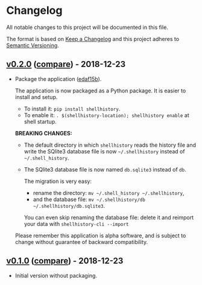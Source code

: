 # Changelog
All notable changes to this project will be documented in this file.

The format is based on [Keep a Changelog](http://keepachangelog.com/en/1.0.0/)
and this project adheres to [Semantic Versioning](http://semver.org/spec/v2.0.0.html).

## [v0.2.0](https://gitlab.com/pawamoy/shell-history/tags/v0.2.0) ([compare](https://gitlab.com/pawamoy/shell-history/compare/v0.1.0...v0.2.0)) - 2018-12-23

- Package the application ([edaf15b](https://gitlab.com/pawamoy/shell-history/commit/edaf15b7424d40ef13442be03ae04828eb80571d)).
  
  The application is now packaged as a Python package. It is easier to install and setup.
  - To install it: `pip install shellhistory`.
  - To enable it: `. $(shellhistory-location); shellhistory enable` at shell startup.
  
  **BREAKING CHANGES:**
  - The default directory in which `shellhistory` reads the history file and write the SQlite3 database file
  is now `~/.shellhistory` instead of `~/.shell_history`.
  - The SQlite3 database file is now named `db.sqlite3` instead of `db`.
  
    The migration is very easy:
    - rename the directory: `mv ~/.shell_history ~/.shellhistory`,
    - and the database file: `mv ~/.shellhistory/db ~/.shellhistory/db.sqlite3`.
    
    You can even skip renaming the database file:
    delete it and reimport your data with `shellhistory-cli --import`
    
  Please remember this application is alpha software, and is subject to change without guarantee of backward compatibility.
   
## [v0.1.0](https://gitlab.com/pawamoy/shell-history/tags/v0.1.0) ([compare](https://gitlab.com/pawamoy/shell-history/compare/4a9781fb20047c4c5f9d7bd04f60db5e35295070...v0.1.0)) - 2018-12-23

- Initial version without packaging.
